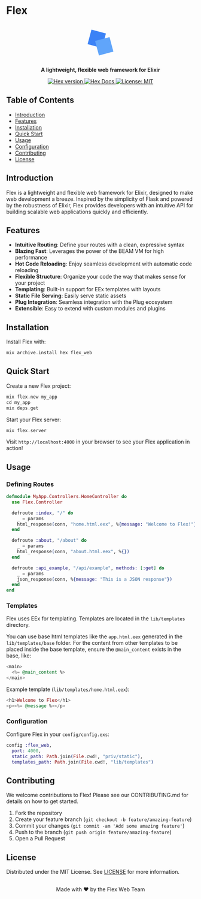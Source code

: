 # Flex

<p align="center">
  <svg width="100" height="100" viewBox="0 0 200 200" xmlns="http://www.w3.org/2000/svg">
    <rect x="40" y="40" width="80" height="80" fill="#3B82F6" transform="rotate(15 80 80)"/>
    <rect x="80" y="80" width="80" height="80" fill="#60A5FA" transform="rotate(-15 120 120)"/>
  </svg>
</p>

<p align="center">
  <strong>A lightweight, flexible web framework for Elixir</strong>
</p>

<p align="center">
  <a href="https://hex.pm/packages/flex_web">
    <img src="https://img.shields.io/hexpm/v/flex_web.svg" alt="Hex version"/>
  </a>
  <a href="https://hexdocs.pm/flex_web">
    <img src="https://img.shields.io/badge/hex-docs-brightgreen.svg" alt="Hex Docs"/>
  </a>
  <!-- <a href="https://github.com/rubum/flex_web/actions">
    <img src="https://github.com/rubum/flex_web/workflows/CI/badge.svg" alt="CI Status"/>
  </a> -->
  <a href="https://opensource.org/licenses/MIT">
    <img src="https://img.shields.io/badge/License-MIT-yellow.svg" alt="License: MIT"/>
  </a>
</p>

## Table of Contents

- [Introduction](#introduction)
- [Features](#features)
- [Installation](#installation)
- [Quick Start](#quick-start)
- [Usage](#usage)
- [Configuration](#configuration)
- [Contributing](#contributing)
- [License](#license)

## Introduction

Flex is a lightweight and flexible web framework for Elixir, designed to make web development a breeze. Inspired by the simplicity of Flask and powered by the robustness of Elixir, Flex provides developers with an intuitive API for building scalable web applications quickly and efficiently.

## Features

- **Intuitive Routing**: Define your routes with a clean, expressive syntax
- **Blazing Fast**: Leverages the power of the BEAM VM for high performance
- **Hot Code Reloading**: Enjoy seamless development with automatic code reloading
- **Flexible Structure**: Organize your code the way that makes sense for your project
- **Templating**: Built-in support for EEx templates with layouts
- **Static File Serving**: Easily serve static assets
- **Plug Integration**: Seamless integration with the Plug ecosystem
- **Extensible**: Easy to extend with custom modules and plugins

## Installation

Install Flex with:
```elixir 
mix archive.install hex flex_web
```

## Quick Start

Create a new Flex project:

```elixir
mix flex.new my_app
cd my_app
mix deps.get
```

Start your Flex server:
```elixir
mix flex.server
```

Visit `http://localhost:4000` in your browser to see your Flex application in action!

## Usage
### Defining Routes

```elixir
defmodule MyApp.Controllers.HomeController do
  use Flex.Controller

  defroute :index, "/" do
    _ = params
    html_response(conn, "home.html.eex", %{message: "Welcome to Flex!"})
  end

  defroute :about, "/about" do
    _ = params
    html_response(conn, "about.html.eex", %{})
  end

  defroute :api_example, "/api/example", methods: [:get] do
    _ = params
    json_response(conn, %{message: "This is a JSON response"})
  end
end
```

### Templates
Flex uses EEx for templating. Templates are located in the `lib/templates` directory.

You can use base html templates like the `app.html.eex` generated in the `lib/templates/base` folder. 
For the content from other templates to be placed inside the base template, ensure the `@main_content`
exists in the base, like:

```elixir
<main>
  <%= @main_content %>
</main>
```

Example template (`lib/templates/home.html.eex`):

```elixir
<h1>Welcome to Flex</h1>
<p><%= @message %></p>
```

### Configuration

Configure Flex in your `config/config.exs`:

```elixir
config :flex_web,
  port: 4000,
  static_path: Path.join(File.cwd!, "priv/static"),
  templates_path: Path.join(File.cwd!, "lib/templates")
```

## Contributing

We welcome contributions to Flex! Please see our CONTRIBUTING.md for details on how to get started.
  1. Fork the repository
  2. Create your feature branch (`git checkout -b feature/amazing-feature`)
  3. Commit your changes (`git commit -am 'Add some amazing feature'`)
  4. Push to the branch (`git push origin feature/amazing-feature`)
  5. Open a Pull Request

## License

Distributed under the MIT License. See [LICENSE](https://github.com/rubum/flex/blob/main/LICENSE) for more information.

##

<p align="center">Made with ❤️ by the Flex Web Team</p>


